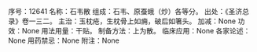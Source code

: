 序号：12641
名称：石韦散
组成：石韦、原蚕蛾（炒）各等分。
出处：《圣济总录》卷一三二。
主治：玉枕疮，生枕骨上如痈，破后如箸头。
加减：None
功效：None
用法用量：干贴。
制备方法：上为散。
临床应用：None
各家论述：None
用药禁忌：None
附注：None
